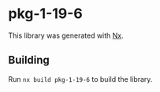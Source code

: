 # pkg-1-19-6

This library was generated with [Nx](https://nx.dev).

## Building

Run `nx build pkg-1-19-6` to build the library.
